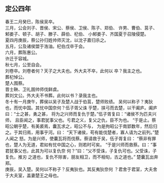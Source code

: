 ## 定公四年

春王二月癸巳，陈侯吴卒。  
三月，公会刘子、晋侯、宋公、蔡侯、卫侯、陈子、郑伯、
许男、曹伯、莒子、邾娄子、顿子、胡子、滕子、薛伯、杞伯、
小邾娄子、齐国夏于召陵侵楚。  
夏四月庚辰，蔡公孙归姓帅师灭沈，以沈子嘉归杀之。  
五月，公及诸侯盟于浩油。杞伯戊卒于会。  
六月，葬陈惠公。  
许迁于容城。  
秋七月，公至自会。  
刘卷卒。刘卷者何？天子之大夫也。外大夫不卒，此何以
卒？我主之也。  
葬杞悼公。  
楚人围蔡。  
晋士鞅、卫礼圄帅师伐鲜虞。  
葬刘文公。外大夫不书葬。此何以书？录我主也。  
冬十有一月庚午，葬侯以吴子及楚人战于伯莒，楚师败绩。
吴何以称子？夷狄也，而忧中国。其忧中国奈何？伍子胥父诛
乎楚，挟弓而去楚，以干阖庐。阖庐曰：“士之甚，勇之甚，
将为之兴师而复仇于楚。”伍子胥复曰：“诸侯不为匹夫兴师，
且臣闻之，事君犹事父也。亏君之义，复父之仇，臣不为也。
“于是止。蔡昭公朝乎楚，有美裘焉，囊瓦求之，昭公不与，
为是拘昭公于南郢数年，然后归之。于其归焉，用事乎河。曰：
“天下诸侯，苟有能伐楚者，寡人请为之前列。”楚人闻之
怒。为是兴师，使囊瓦将而伐蔡。蔡请救于吴，伍子胥复曰：
“蔡非有罪也，楚人为无道，君如有忧中国之心，则若时可矣。
“于是兴师而救蔡。曰：“事君犹事父也，此其为可以复仇奈
何？”曰：“父不受诛，子复仇可也。父受诛，子复仇，推刃
之道也，复仇不除害，朋友相卫，而不相旬，古之道也。”
楚囊瓦出奔郑。  
庚辰，吴入楚。吴何以不称子？反夷狄也。其反夷狄奈何
？君舍于君室，大夫舍于大夫室，盖妻楚王之母也。  

